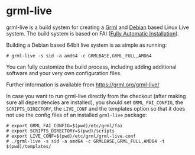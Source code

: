 grml-live
=========

grml-live is a build system for creating a
[Grml](https://grml.org/) and [Debian](https://www.debian.org/)
based Linux Live system. The build system is based on FAI ([Fully
Automatic Installation](https://fai-project.org/)).

Building a Debian based 64bit live system is as simple as running:

    # grml-live -s sid -a amd64 -c GRMLBASE,GRML_FULL,AMD64

You can fully customize the build process, including adding
additional software and your very own configuration files.

Further information is available from https://grml.org/grml-live/

In case you want to run grml-live directly from the checkout
(after making sure all dependencies are installed), you should
set `GRML_FAI_CONFIG`, the `SCRIPTS_DIRECTORY`, the `LIVE_CONF`
and the templates option so that it does not use the config files
of an installed `grml-live` package:

    # export GRML_FAI_CONFIG=$(pwd)/etc/grml/fai
    # export SCRIPTS_DIRECTORY=$(pwd)/scripts
    # export LIVE_CONF=$(pwd)/etc/grml/grml-live.conf
    # ./grml-live -s sid -a amd64 -c GRMLBASE,GRML_FULL,AMD64 -t $(pwd)/templates/
